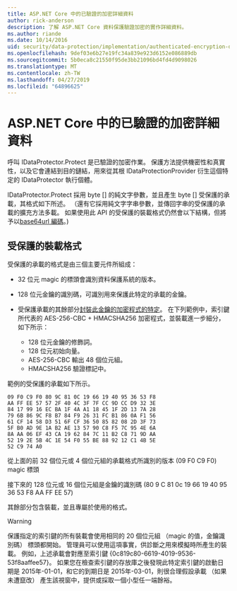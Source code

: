 ```yaml
---
title: ASP.NET Core 中的已驗證的加密詳細資料
author: rick-anderson
description: 了解 ASP.NET Core 資料保護驗證加密的實作詳細資料。
ms.author: riande
ms.date: 10/14/2016
uid: security/data-protection/implementation/authenticated-encryption-details
ms.openlocfilehash: 9def03e6b27e19fc34a839e923d6152e086889db
ms.sourcegitcommit: 5b0eca8c21550f95de3bb21096bd4fd4d9098026
ms.translationtype: MT
ms.contentlocale: zh-TW
ms.lasthandoff: 04/27/2019
ms.locfileid: "64896625"
---
```

# <a name="authenticated-encryption-details-in-aspnet-core"></a>ASP.NET Core 中的已驗證的加密詳細資料

<a name="data-protection-implementation-authenticated-encryption-details"></a>

呼叫 IDataProtector.Protect 是已驗證的加密作業。 保護方法提供機密性和真實性，以及它會連結到目的鏈結，用來從其根 IDataProtectionProvider 衍生這個特定的 IDataProtector 執行個體。

IDataProtector.Protect 採用 byte [] 的純文字參數，並且產生 byte [] 受保護的承載，其格式如下所述。 （還有它採用純文字字串參數，並傳回字串的受保護的承載的擴充方法多載。 如果使用此 API 的受保護的裝載格式仍然會以下結構，但將予以[base64url 編碼](https://tools.ietf.org/html/rfc4648#section-5)。)

## <a name="protected-payload-format"></a>受保護的裝載格式

受保護的承載的格式是由三個主要元件所組成：

* 32 位元 magic 的標頭會識別資料保護系統的版本。

* 128 位元金鑰的識別碼，可識別用來保護此特定的承載的金鑰。

* 受保護承載的其餘部分[封裝此金鑰的加密程式的特定](xref:security/data-protection/implementation/subkeyderivation#data-protection-implementation-subkey-derivation)。 在下列範例中，索引鍵所代表的 AES-256-CBC + HMACSHA256 加密程式，並裝載進一步細分，如下所示：
  * 128 位元金鑰的修飾詞。
  * 128 位元初始向量。
  * AES-256-CBC 輸出 48 個位元組。
  * HMACSHA256 驗證標記中。

範例的受保護的承載如下所示。

```
09 F0 C9 F0 80 9C 81 0C 19 66 19 40 95 36 53 F8
AA FF EE 57 57 2F 40 4C 3F 7F CC 9D CC D9 32 3E
84 17 99 16 EC BA 1F 4A A1 18 45 1F 2D 13 7A 28
79 6B 86 9C F8 B7 84 F9 26 31 FC B1 86 0A F1 56
61 CF 14 58 D3 51 6F CF 36 50 85 82 08 2D 3F 73
5F B0 AD 9E 1A B2 AE 13 57 90 C8 F5 7C 95 4E 6A
8A AA 06 EF 43 CA 19 62 84 7C 11 B2 C8 71 9D AA
52 19 2E 5B 4C 1E 54 F0 55 BE 88 92 12 C1 4B 5E
52 C9 74 A0
```

從上面的前 32 個位元或 4 個位元組的承載格式所識別的版本 (09 F0 C9 F0) magic 標頭

接下來的 128 位元或 16 個位元組是金鑰的識別碼 (80 9 C 81 0c 19 66 19 40 95 36 53 F8 AA FF EE 57)

其餘部分包含裝載，並且專屬於使用的格式。

> [!WARNING]
> 保護指定的索引鍵的所有裝載會使用相同的 20 個位元組 （magic 的值，金鑰識別碼） 標頭都開始。 管理員可以使用這項事實，供診斷之用來模擬時所產生的裝載。 例如，上述承載會對應至索引鍵 {0c819c80-6619-4019-9536-53f8aaffee57}。 如果您在檢查索引鍵的存放庫之後發現此特定索引鍵的啟動日期是 2015年-01-01，和它的到期日是 2015年-03-01，則很合理假設承載 （如果未遭竄改） 產生該視窗中，提供或採取一個小型任一端餘裕。
